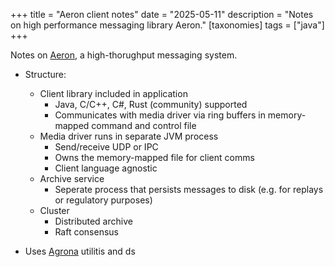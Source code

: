 +++
title = "Aeron client notes"
date  = "2025-05-11"
description = "Notes on high performance messaging library Aeron."
[taxonomies]
tags = ["java"]
+++

Notes on [Aeron](https://github.com/aeron-io/aeron), a high-thorughput messaging system.

- Structure:
    - Client library included in application
        - Java, C/C++, C#, Rust (community) supported
        - Communicates with media driver via ring buffers in memory-mapped command and control file
    - Media driver runs in separate JVM process
        - Send/receive UDP or IPC
        - Owns the memory-mapped file for client comms
        - Client language agnostic
    - Archive service
        - Seperate process that persists messages to disk (e.g. for replays or regulatory purposes)
    - Cluster
        - Distributed archive
        - Raft consensus

- Uses [Agrona](https://github.com/aeron-io/agrona) utilitis and ds
 
